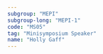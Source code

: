 ```yaml
---
subgroup: "MEPI"
subgroup-long: "MEPI-1"
code: "MS05"
tag: "Minisymposium Speaker"
name: "Holly Gaff"
---
```

